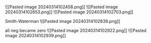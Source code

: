 ![[Pasted image 20240314102458.png]]
![[Pasted image 20240314102653.png]]
![[Pasted image 20240314102703.png]]

Smith-Waterman
![[Pasted image 20240314102838.png]]

all neg became zero
![[Pasted image 20240314102922.png]]
![[Pasted image 20240314102939.png]]
